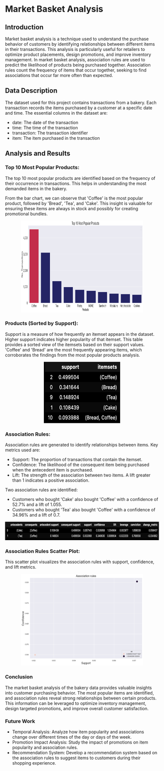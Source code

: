 # Market Basket Analysis
## Introduction
Market basket analysis is a technique used to understand the purchase behavior of customers by identifying relationships between different items in their transactions. This analysis is particularly useful for retailers to optimize product placements, design promotions, and improve inventory management.
In market basket analysis, association rules are used to predict the likelihood of products being purchased together. Association rules count the frequency of items that occur together, seeking to find associations that occur far more often than expected.

## Data Description
The dataset used for this project contains transactions from a bakery. Each transaction records the items purchased by a customer at a specific date and time. The essential columns in the dataset are:

- date: The date of the transaction
- time: The time of the transaction
- transaction: The transaction identifier
- item: The item purchased in the transaction

## Analysis and Results

### Top 10 Most Popular Products:
The top 10 most popular products are identified based on the frequency of their occurrence in transactions. This helps in understanding the most demanded items in the bakery.

From the bar chart, we can observe that 'Coffee' is the most popular product, followed by 'Bread', 'Tea', and 'Cake'. This insight is valuable for ensuring these items are always in stock and possibly for creating promotional bundles.

<div style="text-align: center;">
  <img src="popular_products.png" alt="Popular Products" width="400" height="300">
</div>

### Products (Sorted by Support):
Support is a measure of how frequently an itemset appears in the dataset. Higher support indicates higher popularity of that itemset.
This table provides a sorted view of the itemsets based on their support values. 'Coffee' and 'Bread' are the most frequently appearing items, which corroborates the findings from the most popular products analysis.
<div style="text-align: center;">
  <img src="apriori_df.png" alt="Products by Support" width="250" height="200">
</div>

### Association Rules:
Association rules are generated to identify relationships between items. Key metrics used are:
- Support: The proportion of transactions that contain the itemset.
- Confidence: The likelihood of the consequent item being purchased when the antecedent item is purchased.
- Lift: The strength of the association between two items. A lift greater than 1 indicates a positive association.

Two association rules are identified:
- Customers who bought 'Cake' also bought 'Coffee' with a confidence of 52.7% and a lift of 1.055.
- Customers who bought 'Tea' also bought 'Coffee' with a confidence of 34.96% and a lift of 0.7.

<div style="text-align: center;">
  <img src="rules.png" alt="Products by Support" width="800" height="60">
</div>

### Association Rules Scatter Plot:
This scatter plot visualizes the association rules with support, confidence, and lift metrics.
<div style="text-align: center;">
  <img src="scatter_plot_association.png" alt="Scatter Association Rules Plot" width="400" height="300">
</div>

### Conclusion

The market basket analysis of the bakery data provides valuable insights into customer purchasing behavior. The most popular items are identified, and association rules reveal strong relationships between certain products. This information can be leveraged to optimize inventory management, design targeted promotions, and improve overall customer satisfaction.

### Future Work

- Temporal Analysis: Analyze how item popularity and associations change over different times of the day or days of the week.
- Promotion Impact Analysis: Study the impact of promotions on item popularity and association rules.
- Recommendation System: Develop a recommendation system based on the association rules to suggest items to customers during their shopping experience.
